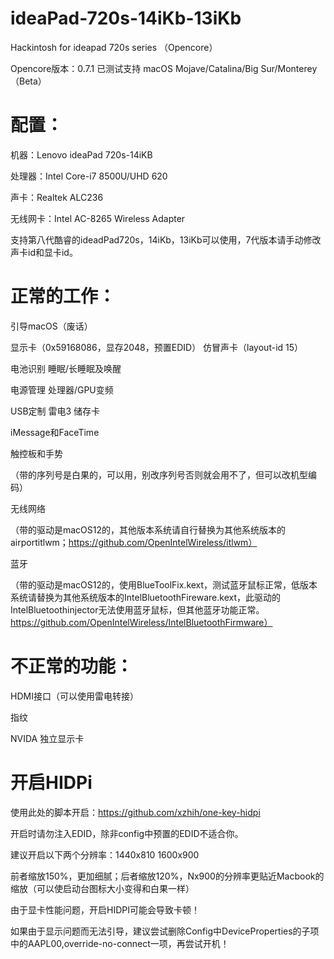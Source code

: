 # ideaPad-720s-14iKb-13iKb
Hackintosh for ideapad 720s series （Opencore）

Opencore版本：0.7.1
已测试支持 macOS Mojave/Catalina/Big Sur/Monterey（Beta）

# 配置：
机器：Lenovo ideaPad 720s-14iKB

处理器：Intel Core-i7 8500U/UHD 620

声卡：Realtek ALC236

无线网卡：Intel AC-8265 Wireless Adapter


支持第八代酷睿的ideadPad720s，14iKb，13iKb可以使用，7代版本请手动修改声卡id和显卡id。

# 正常的工作：
引导macOS（废话）

显示卡（0x59168086，显存2048，预置EDID） 仿冒声卡（layout-id 15）

电池识别 睡眠/长睡眠及唤醒   

电源管理 处理器/GPU变频

USB定制 雷电3 储存卡 

iMessage和FaceTime

触控板和手势

（带的序列号是白果的，可以用，别改序列号否则就会用不了，但可以改机型编码）

无线网络

（带的驱动是macOS12的，其他版本系统请自行替换为其他系统版本的airportitlwm；https://github.com/OpenIntelWireless/itlwm）

蓝牙

（带的驱动是macOS12的，使用BlueToolFix.kext，测试蓝牙鼠标正常，低版本系统请替换为其他系统版本的IntelBluetoothFireware.kext，此驱动的IntelBluetoothinjector无法使用蓝牙鼠标，但其他蓝牙功能正常。https://github.com/OpenIntelWireless/IntelBluetoothFirmware）

# 不正常的功能：
HDMI接口（可以使用雷电转接）

指纹

NVIDA 独立显示卡


# 开启HIDPi

使用此处的脚本开启：https://github.com/xzhih/one-key-hidpi

开启时请勿注入EDID，除非config中预置的EDID不适合你。

建议开启以下两个分辨率：1440x810 1600x900

前者缩放150%，更加细腻；后者缩放120%，Nx900的分辨率更贴近Macbook的缩放（可以使启动台图标大小变得和白果一样）

由于显卡性能问题，开启HIDPI可能会导致卡顿！




如果由于显示问题而无法引导，建议尝试删除Config中DeviceProperties的子项中的AAPL00,override-no-connect一项，再尝试开机！
